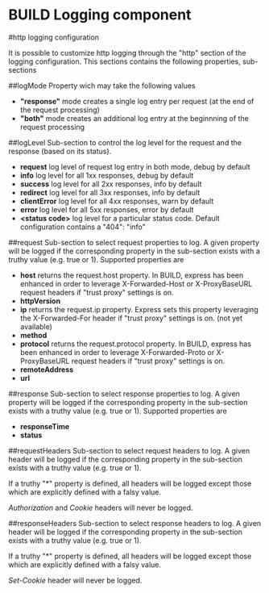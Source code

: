 BUILD Logging component
=============

#http logging configuration

It is possible to customize http logging through the "http" section of the logging configuration. This sections contains the following properties, sub-sections

##logMode
Property wich may take the following values 

* **"response"** mode creates a single log entry per request (at the end of the request processing)
* **"both"** mode creates an additional log entry at the beginnning of the request processing 

##logLevel
Sub-section to control the log level for the request and the response (based on its status).

* **request** log level of request log entry in both mode, debug by default
* **info** log level for all 1xx responses, debug by default
* **success** log level for all 2xx responses, info by default
* **redirect** log level for all 3xx responses, info by default
* **clientError** log level for all 4xx responses, warn by default
* **error** log level for all 5xx responses, error by default
* **\<status code\>** log level for a particular status code. Default configuration contains a "404": "info" 

##request 
Sub-section to select request properties to log. A given property will be logged if the corresponding property in the sub-section exists with a truthy value (e.g. true or 1). Supported properties are 

* **host** returns the request.host property. In BUILD, express has been enhanced in order to leverage X-Forwarded-Host or X-ProxyBaseURL request headers if "trust proxy" settings is on. 
* **httpVersion**
* **ip** returns the request.ip property. Express sets this property leveraging the X-Forwarded-For header if "trust proxy" settings is on. (not yet available)
* **method** 
* **protocol** returns the request.protocol property. In BUILD, express has been enhanced in order to leverage X-Forwarded-Proto or X-ProxyBaseURL request headers if "trust proxy" settings is on. 
* **remoteAddress** 
* **url**

##response 
Sub-section to select response properties to log. A given property will be logged if the corresponding property in the sub-section exists with a truthy value (e.g. true or 1). Supported properties are 

* **responseTime**
* **status**

##requestHeaders
Sub-section to select request headers to log. A given header will be logged if the corresponding property in the sub-section exists with a truthy value (e.g. true or 1). 

If a truthy "*" property is defined, all headers will be logged except those which are explicitly defined with a falsy value. 

_Authorization_ and _Cookie_ headers will never be logged.  

##responseHeaders
Sub-section to select response headers to log. A given header will be logged if the corresponding property in the sub-section exists with a truthy value (e.g. true or 1). 

If a truthy "*" property is defined, all headers will be logged except those which are explicitly defined with a falsy value. 

_Set-Cookie_ header will never be logged.  


